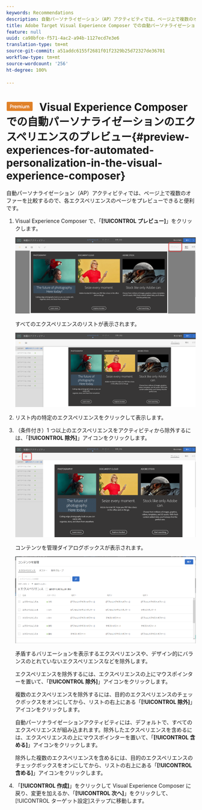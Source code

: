 ```yaml
---
keywords: Recommendations
description: 自動パーソナライゼーション（AP）アクティビティでは、ページ上で複数のオファーを比較するので、各エクスペリエンスのページをプレビューできると便利です。
title: Adobe Target Visual Experience Composer での自動パーソナライゼーション（AP）アクティビティのエクスペリエンスのプレビュー
feature: null
uuid: ca98bfce-f571-4ac2-a94b-1127ecd7e3e6
translation-type: tm+mt
source-git-commit: a51addc6155f2681f01f2329b25d72327de36701
workflow-type: tm+mt
source-wordcount: '256'
ht-degree: 100%

---
```



# ![PREMIUM](/help/assets/premium.png) Visual Experience Composer での自動パーソナライゼーションのエクスペリエンスのプレビュー{#preview-experiences-for-automated-personalization-in-the-visual-experience-composer}

自動パーソナライゼーション（AP）アクティビティでは、ページ上で複数のオファーを比較するので、各エクスペリエンスのページをプレビューできると便利です。

1. Visual Experience Composer で、「**[!UICONTROL プレビュー]**」をクリックします。

   ![プレビューアイコン](/help/c-activities/t-automated-personalization/assets/preview.png)

   すべてのエクスペリエンスのリストが表示されます。

   ![エクスペリエンスをプレビュー](/help/c-activities/t-automated-personalization/assets/ap_preview-new.png)

1. リスト内の特定のエクスペリエンスをクリックして表示します。

1. （条件付き）1 つ以上のエクスペリエンスをアクティビティから除外するには、「**[!UICONTROL 除外]**」アイコンをクリックします。

   ![除外アイコン](/help/c-activities/t-automated-personalization/assets/ap_exclude-new.png)

   コンテンツを管理ダイアログボックスが表示されます。

   ![コンテンツを管理ダイアログボックス](/help/c-activities/t-automated-personalization/assets/preview-exclude.png)

   矛盾するバリエーションを表示するエクスペリエンスや、デザイン的にバランスのとれていないエクスペリエンスなどを除外します。

   エクスペリエンスを除外するには、エクスペリエンスの上にマウスポインターを置いて、「**[!UICONTROL 除外]**」アイコンをクリックします。

   複数のエクスペリエンスを除外するには、目的のエクスペリエンスのチェックボックスをオンにしてから、リストの右上にある「**[!UICONTROL 除外]**」アイコンをクリックします。

   自動パーソナライゼーションアクティビティには、デフォルトで、すべてのエクスペリエンスが組み込まれます。除外したエクスペリエンスを含めるには、エクスペリエンスの上にマウスポインターを置いて、「**[!UICONTROL 含める]**」アイコンをクリックします。

   除外した複数のエクスペリエンスを含めるには、目的のエクスペリエンスのチェックボックスをオンにしてから、リストの右上にある「**[!UICONTROL 含める]**」アイコンをクリックします。

1. 「**[!UICONTROL 作成]**」をクリックして Visual Experience Composer に戻り、変更を加えるか、「**[!UICONTROL 次へ]**」をクリックして、[!UICONTROL ターゲット設定]ステップに移動します。
